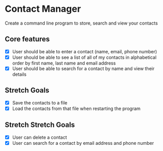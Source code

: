 # Contact Manager

Create a command line program to store, search and view your contacts

## Core features

- [x] User should be able to enter a contact (name, email, phone number)
- [x] User should be able to see a list of all of my contacts in alphabetical order by first name, last name and email address
- [x] User should be able to search for a contact by name and view their details

## Stretch Goals

- [x] Save the contacts to a file
- [x] Load the contacts from that file when restarting the program

## Stretch Stretch Goals

- [x] User can delete a contact
- [x] User can search for a contact by email address and phone number
